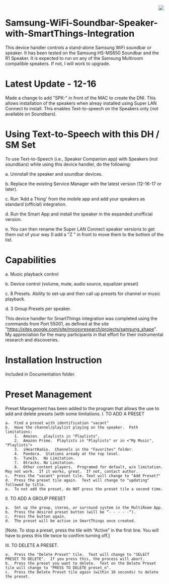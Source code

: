 <img src="https://github.com/DaveGut/Samsung-Multiroom-WiFi-Soundbar-SmartThings-Integration/blob/master/Screenshot.jpg" align="right"/>

# Samsung-WiFi-Soundbar-Speaker-with-SmartThings-Integration

This device handler controls a stand-alone Samsung WiFi soundbar or speaker.  It has been tested on the Samsung HS-MS650 Soundbar and the R1 Speaker.  It is expected to run on any of the Samsung Multiroom compatible speakers.  If not, I will work to upgrade.

# Latest Update - 12-16

Made a change to add "SPK-" in front of the MAC to create the DNI.  This allows installation of the speakers when alreay installed using Super LAN Connect to install. This enables Text-to-speech on the Speakers only (not available on Soundbars).

# Using Text-to-Speech with this DH / SM Set

To use Text-to-Speech (i.e., Speaker Companion app) with Speakers (not soundbars) while using this device handler, do the following:

a.  Uninstall the speaker and soundbar devices.
    
b.  Replace the existing Service Manager with the latest version (12-16-17 or later).
    
c.  Run 'Add a Thing' from the mobile app and add your speakers as standard (official) integration.
    
d.  Run the Smart App and install the speaker in the expanded unofficial version.
    
e.  You can then rename the Super LAN Connect speaker versions to get them out of your way (I add a "Z " in front to move them to the bottom of the list.
    
# Capabilities

a.  Music playback control

b.  Device control (volume, mute, audio source, equalizer preset)

c.  8 Presets.  Ability to set-up and then call up presets for channel or music playback.

d.  3 Group Presets per speaker.

This device handler for SmartThings integration was completed using the commands from Port 55001, as defined at the site "https://sites.google.com/site/moosyresearch/projects/samsung_shape".  My appreciation for the many participants in that effort for their instrumental research and discoveries.

# Installation Instruction

Included in Documentation folder.

# Preset Management

Preset Management has been added to the program that allows the use to add and delete presets (with some limitations.
I.	TO ADD A PRESET

    a.	Find a preset with identification "vacant"
    b.	Have the channel/playlist playing on the speaker.  Path limitations:
        1.	Amazon.  playlists in "Playlists".
        2.	Amazon Prime.  Playlists in "Playlists" or in <"My Music", "Playlists">
        3.	iHeartRadio.  Channels in the "Favorites" folder.
        4.	Pandora.  Stations aready at the top level.
        6.	TuneIn.  No Limitation.
        7.	8tracks. No Limitation.
        8.	Other content players.  Programed for default, w/o limitation.  May not work.  If it works, great.  If not, contact author.
    c.	Press the "vacant" preset tile. Text will change to "Add Preset?"
    d.	Press the preset tile again.  Text will change to "updating" followed by title.
    e.	To not add the preset, do NOT press the preset tile a second time.
    
II.	TO ADD A GROUP PRESET

    a.	Set up the group, stereo, or surround system in the MultiRoom App.
    b.	Press the desired preset button (will be “- - - - -“).
    c.	Press the button again.
    d.	The preset will be active in SmartThings once created.
[Note.  To stop a preset, press the tile with “Active” in the first line.  You will have to press this tile twice to confirm turning off.]

III.  TO DELETE A PRESET.

    a.	Press the "Delete Preset" tile.  Text will change to "SELECT PRESET TO DELETE".  If you press this, the process will abort.
    b.	Press the preset you want to delete.  Text on the Delete Preset tile will change to "PRESS TO DELETE preset_n".
    c.	Press the Delete Preset tile again (within 10 seconds) to delete the preset.
